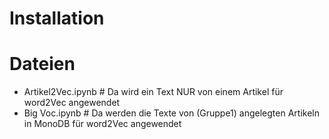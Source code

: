 # Installation
<kommt bald>
  
  
# Dateien
- Artikel2Vec.ipynb     # Da wird ein Text NUR von einem Artikel für word2Vec angewendet
- Big Voc.ipynb         # Da werden die Texte von (Gruppe1) angelegten Artikeln in MonoDB für word2Vec angewendet

